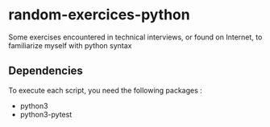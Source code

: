 # random-exercices-python
Some exercises encountered in technical interviews, or found on Internet, to familiarize myself with python syntax

## Dependencies
To execute each script, you need the following packages :
- python3
- python3-pytest